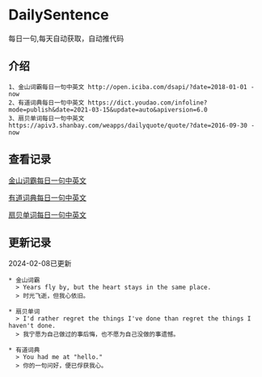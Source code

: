 # DailySentence

每日一句,每天自动获取，自动推代码

## 介绍

```
1、金山词霸每日一句中英文 http://open.iciba.com/dsapi/?date=2018-01-01 - now
2、有道词典每日一句中英文 https://dict.youdao.com/infoline?mode=publish&date=2021-03-15&update=auto&apiversion=6.0
3、扇贝单词每日一句中英文 https://apiv3.shanbay.com/weapps/dailyquote/quote/?date=2016-09-30 - now
```

## 查看记录

[金山词霸每日一句中英文](./data/iciba/)

[有道词典每日一句中英文](./data/youdao/)

[扇贝单词每日一句中英文](./data/shanbay/)

## 更新记录
2024-02-08已更新 
```
* 金山词霸
  > Years fly by, but the heart stays in the same place.
  > 时光飞逝，但我心依旧。

* 扇贝单词
  > I'd rather regret the things I've done than regret the things I haven't done.
  > 我宁愿为自己做过的事后悔，也不愿为自己没做的事遗憾。

* 有道词典
  > You had me at "hello."
  > 你的一句问好，便已俘获我心。

```
